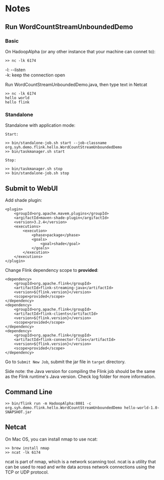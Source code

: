 # Notes
## Run WordCountStreamUnboundedDemo
### Basic
On HadoopAlpha (or any other instance that your machine can connet to):
```
>> nc -lk 6174
```
-l: --listen  
-k: keep the connection open

Run WordCountStreamUnboundedDemo.java, then type text in Netcat
```
>> nc -lk 6174
hello world
hello flink
```

### Standalone
Standalone with application mode:
```
Start:

>> bin/standalone-job.sh start --job-classname org.syh.demo.flink.hello.WordCountStreamUnboundedDemo
>> bin/taskmanager.sh start

Stop:

>> bin/taskmanager.sh stop
>> bin/standalone-job.sh stop
```

## Submit to WebUI
Add shade plugin:
```
<plugin>
    <groupId>org.apache.mavem.plugins</groupId>
    <argifactId>maven-shade-plugin</argifactId>
    <version>3.2.4</version>
    <executions>
        <execution>
            <phase>package</phase>
            <goals>
                <goal>shade</goal>
            </goals>
        </execution>
    </executions>
</plugin>
```

Change Flink dependency scope to __provided__:
```
<dependency>
    <groupId>org.apache.flink</groupId>
    <artifactId>flink-streaming-java</artifactId>
    <version>${flink.version}</version>
    <scope>provided</scope>
</dependency>
<dependency>
    <groupId>org.apache.flink</groupId>
    <artifactId>flink-clients</artifactId>
    <version>${flink.version}</version>
    <scope>provided</scope>
</dependency>
<dependency>
    <groupId>org.apache.flink</groupId>
    <artifactId>flink-connector-files</artifactId>
    <version>${flink.version}</version>
    <scope>provided</scope>
</dependency>
```

Go to `Submit New Job`, submit the jar file in `target` directory.

Side note: the Java version for compiling the Flink job should be the same as the Flink runtime's Java version. Check log folder for more information.

## Command Line
```
>> bin/flink run -m HadoopAlpha:8081 -c org.syh.demo.flink.hello.WordCountStreamUnboundedDemo hello-world-1.0-SNAPSHOT.jar
```

## Netcat
On Mac OS, you can install nmap to use ncat:
```
>> brew install nmap
>> ncat -lk 6174
```

ncat is part of nmap, which is a network scanning tool. ncat is a utility that can be used to read and write data across network connections using the TCP or UDP protocol.

